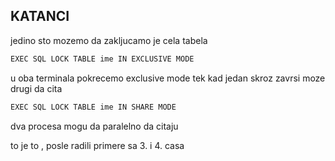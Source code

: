 ## KATANCI

jedino sto mozemo da zakljucamo je cela tabela
```c
EXEC SQL LOCK TABLE ime IN EXCLUSIVE MODE
```
u oba terminala pokrecemo exclusive mode
tek kad jedan skroz zavrsi moze drugi da cita
```c
EXEC SQL LOCK TABLE ime IN SHARE MODE
```
dva procesa mogu da paralelno da citaju

to je to , posle radili primere sa 3. i 4. casa
